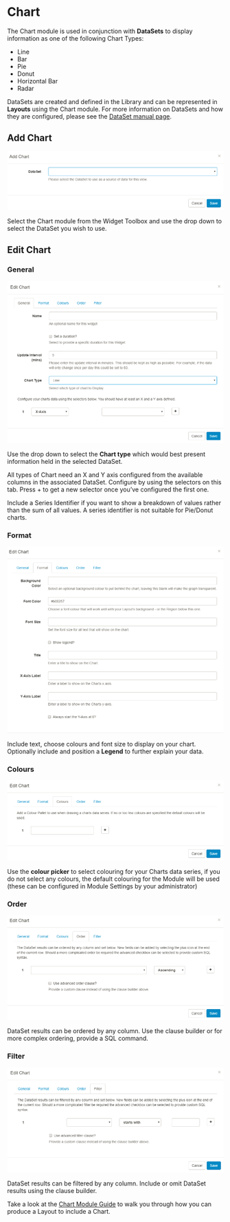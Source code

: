 <!--toc=widgets-->

# Chart

The Chart module is used in conjunction with **DataSets** to display information as one of the following Chart Types:

* Line
* Bar
* Pie
* Donut
* Horizontal Bar
* Radar

DataSets are created and defined in the Library and can be represented in **Layouts** using the Chart module. For more information on DataSets and how they are configured, please see the [DataSet manual page](media_datasets.html).

## Add Chart

![Chart Widget Add Form](img/media_chart_add.png)

Select the Chart module from the Widget Toolbox and use the drop down to select the DataSet you wish to use.

## Edit Chart

### General

![Chart Widget General Tab](img/media_chart_general.png)

Use the drop down to select the **Chart type** which would best present information held in the selected DataSet.

All types of Chart need an X and Y axis configured from the available columns in the associated DataSet. Configure by using the selectors on this tab. Press + to get a new selector once you’ve configured the first one.

<tip>

Include a Series Identifier if you want to show a breakdown of values rather than the sum of all values. A series identifier is not suitable for Pie/Donut charts.

</tip>

### Format

![Chart Widget Format Tab](img/media_chart_format.png)

Include text, choose colours and font size to display on your chart. Optionally include and position a **Legend** to further explain your data.

### Colours

![Chart Widget Colours Tab](img/media_chart_colours.png)

Use the **colour picker** to select colouring for your Charts data series, if you do not select any colours, the default colouring for the Module will be used (these can be configured in Module Settings by your administrator)

### Order

![Chart Widget Order Tab](img/media_chart_order.png)

DataSet results can be ordered by any column. Use the clause builder or for more complex ordering, provide a SQL command.

### Filter

![Chart Widget Filter Tab](img/media_chart_filter.png)

DataSet results can be filtered by any column. Include or omit DataSet results using the clause builder.

<nonwhite>

Take a look at the [Chart Module Guide](https://community.xibo.org.uk/t/chart-module-guide-xibo-cms-1-8-10/14794) to walk you through how you can produce a Layout to include a Chart.

</nonwhite>